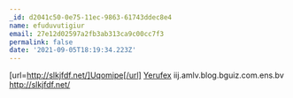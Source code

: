```yaml
---
_id: d2041c50-0e75-11ec-9863-61743ddec8e4
name: efuduvutigiur
email: 27e12d02597a2fb3ab313ca9c00cc7f3
permalink: false
date: '2021-09-05T18:19:34.223Z'
---
```

[url=http://slkjfdf.net/]Uqomipe[/url] <a href="http://slkjfdf.net/">Yerufex</a> iij.amlv.blog.bguiz.com.ens.bv http://slkjfdf.net/
